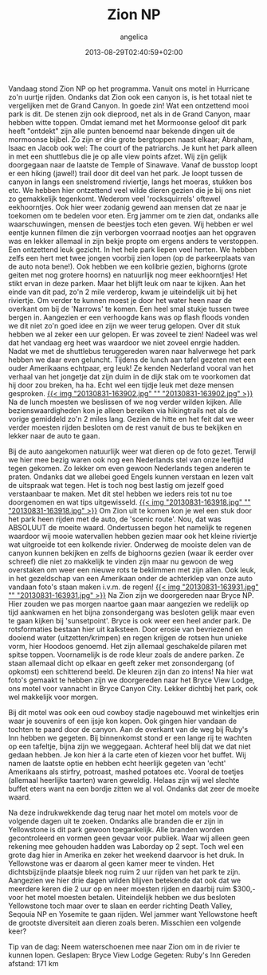 ﻿---
title: Zion NP
author: angelica
type: post
date: 2013-08-29T02:40:59+02:00
url: /weblog/2013/08/29/zion-np/
commentFolder: 2013-08-29-zion-np
categories:
- Vakantie
tags:
- Amerika
- Honeymoon
- west kust
- Zion NP
resources:
- src: 20130831-163902.jpg
  title: 20130831-163902.jpg
- src: 20130831-163918.jpg
  title: 20130831-163918.jpg
- src: 20130831-163931.jpg
  title: 20130831-163931.jpg

---
Vandaag stond Zion NP op het programma. Vanuit ons motel in Hurricane zo'n uurtje rijden. Ondanks dat Zion ook een canyon is, is het totaal niet te vergelijken met de Grand Canyon. In goede zin! Wat een ontzettend mooi park is dit. De stenen zijn ook dieprood, net als in de Grand Canyon, maar hebben witte toppen. Omdat iemand met het Mormoonse geloof dit park heeft "ontdekt" zijn alle punten benoemd naar bekende dingen uit de mormoonse bijbel. Zo zijn er drie grote bergtoppen naast elkaar; Abraham, Isaac en Jacob ook wel: The court of the patriarchs. Je kunt het park alleen in met een shuttlebus die je op alle view points afzet. Wij zijn gelijk doorgegaan naar de laatste de Temple of Sinawave. Vanaf de busstop loopt er een hiking (jawel!) trail door dit deel van het park. Je loopt tussen de canyon in langs een snelstromend riviertje, langs het moeras, stukken bos etc. We hebben hier ontzettend veel wilde dieren gezien die je bij ons niet zo gemakkelijk tegenkomt. Wederom veel 'rocksquirrels' oftewel eekhoorntjes. Ook hier weer zodanig gewend aan mensen dat ze naar je toekomen om te bedelen voor eten. Erg jammer om te zien dat, ondanks alle waarschuwingen, mensen de beestjes toch eten geven. Wij hebben er wel eentje kunnen filmen die zijn verborgen voorraad nootjes aan het opgraven was en lekker allemaal in zijn bekje propte om ergens anders te verstoppen. Een ontzettend leuk gezicht. In het hele park liepen veel herten. We hebben zelfs een hert met twee jongen voorbij zien lopen (op de parkeerplaats van de auto nota bene!). Ook hebben we een kolibrie gezien, bighorns (grote geiten met nog grotere hoorns) en natuurlijk nog meer eekhoorntjes! Het stikt ervan in deze parken. Maar het blijft leuk om naar te kijken. Aan het einde van dit pad, zo'n 2 mile verderop, kwam je uiteindelijk uit bij het riviertje. Om verder te kunnen moest je door het water heen naar de overkant om bij de 'Narrows' te komen. Een heel smal stukje tussen twee bergen in. Aangezien er een verhoogde kans was op flash floods vonden we dit niet zo'n goed idee en zijn we weer terug gelopen. Over dit stuk hebben we al zeker een uur gelopen. Er was zoveel te zien! Nadeel was wel dat het vandaag erg heet was waardoor we niet zoveel enrgie hadden. Nadat we met de shuttlebus teruggereden waren naar halverwege het park hebben we daar even geluncht. Tijdens de lunch aan tafel gezeten met een ouder Amerikaans echtpaar, erg leuk! Ze kenden Nederland vooral van het verhaal van het jongetje dat zijn duim in de dijk stak om te voorkomen dat hij door zou breken, ha ha. Echt wel een tijdje leuk met deze mensen gesproken.
[{{< img "20130831-163902.jpg" ""  "20130831-163902.jpg" >}}](20130831-163902.jpg)
Na de lunch moesten we beslissen of we nog verder wilden kijken. Alle bezienswaardigheden kon je alleen bereiken via hikingtrails net als de vorige gemiddeld zo'n 2 miles lang. Gezien de hitte en het feit dat we weer verder moesten rijden besloten om de rest vanuit de bus te bekijken en lekker naar de auto te gaan.

Bij de auto aangekomen natuurlijk weer wat dieren op de foto gezet. Terwijl we hier mee bezig waren ook nog een Nederlands stel van onze leeftijd tegen gekomen. Zo lekker om even gewoon Nederlands tegen anderen te praten. Ondanks dat we allebei goed Engels kunnen verstaan en lezen valt de uitspraak wat tegen. Het is toch nog best lastig om jezelf goed verstaanbaar te maken. Met dit stel hebben we ieders reis tot nu toe doorgenomen en wat tips uitgewisseld. 
[{{< img "20130831-163918.jpg" ""  "20130831-163918.jpg" >}}](20130831-163918.jpg)
Om Zion uit te komen kon je wel een stuk door het park heen rijden met de auto, de 'scenic route'. Nou, dat was ABSOLUUT de moeite waard. Ondertussen begon het namelijk te regenen waardoor wij mooie watervallen hebben gezien maar ook het kleine riviertje wat uitgroeide tot een kolkende rivier. Onderweg de mooiste delen van de canyon kunnen bekijken en zelfs de bighoorns gezien (waar ik eerder over schreef) die niet zo makkelijk te vinden zijn maar nu gewoon de weg overstaken om weer een nieuwe rots te beklimmen met zijn allen. Ook leuk, in het gezeldschap van een Amerikaan onder de achterklep van onze auto vandaan foto's staan maken i.v.m. de regen!
[{{< img "20130831-163931.jpg" ""  "20130831-163931.jpg" >}}](20130831-163931.jpg)
Na Zion zijn we doorgereden naar Bryce NP. Hier zouden we pas morgen naartoe gaan maar aangezien we redelijk op tijd aankwamen en het bijna zonsondergang was besloten gelijk maar even te gaan kijken bij 'sunsetpoint'. Bryce is ook weer een heel ander park. De rotsformaties bestaan hier uit kalksteen. Door erosie van bevriezend en dooiend water (uitzetten/krimpen) en regen krijgen de rotsen hun unieke vorm, hier Hoodoos genoemd. Het zijn allemaal geschakelde pilaren met spitse toppen. Voornamelijk is de rode kleur zoals de andere parken. Ze staan allemaal dicht op elkaar en geeft zeker met zonsondergang (of opkomst) een schitterend beeld. De kleuren zijn dan zo intens! Na hier wat foto's gemaakt te hebben zijn we doorgereden naar het Bryce View Lodge, ons motel voor vannacht in Bryce Canyon City. Lekker dichtbij het park, ook wel makkelijk voor morgen.

Bij dit motel was ook een oud cowboy stadje nagebouwd met winkeltjes erin waar je souvenirs of een ijsje kon kopen. Ook gingen hier vandaan de tochten te paard door de canyon. Aan de overkant van de weg bij Ruby's Inn hebben we gegeten. Bij binnenkomst stond er een lange rij te wachten op een tafeltje, bijna zijn we weggegaan. Achteraf heel blij dat we dat niet gedaan hebben. Je kon hier á la carte eten of kiezen voor het buffet. Wij namen de laatste optie en hebben echt heerlijk gegeten van 'echt' Amerikaans als stirfry, potroast, mashed potatoes etc. Vooral de toetjes (allemaal heerlijke taarten) waren geweldig. Helaas zijn wij wel slechte buffet eters want na een bordje zitten we al vol. Ondanks dat zeer de moeite waard.

Na deze indrukwekkende dag terug naar het motel om motels voor de volgende dagen uit te zoeken. Ondanks alle branden die er zijn in Yellowstone is dit park gewoon toegankelijk. Alle branden worden gecontroleerd en vormen geen gevaar voor publiek. Waar wij alleen geen rekening mee gehouden hadden was Laborday op 2 sept. Toch wel een grote dag hier in Amerika en zeker het weekend daarvoor is het druk. In Yellowstone was er daarom al geen kamer meer te vinden. Het dichtsbijzijnde plaatsje bleek nog ruim 2 uur rijden van het park te zijn. Aangezien we hier drie dagen wilden blijven betekende dat ook dat we meerdere keren die 2 uur op en neer moesten rijden en daarbij ruim $300,- voor het motel moesten betalen. Uiteindelijk hebben we dus besloten Yellowstone toch maar over te slaan en eerder richting Death Valley, Seqouia NP en Yosemite te gaan rijden. Wel jammer want Yellowstone heeft de grootste diversiteit aan dieren zoals beren. Misschien een volgende keer?

Tip van de dag: Neem waterschoenen mee naar Zion om in de rivier te kunnen lopen.
Geslapen: Bryce View Lodge
Gegeten: Ruby's Inn
Gereden afstand: 171 km

